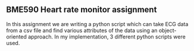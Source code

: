 ## BME590 Heart rate monitor assignment
In this assignment we are writing a python script which can take ECG data from a csv file and find various attributes of the data using an object-oriented approach. In my implementation, 3 different python scripts were used.
